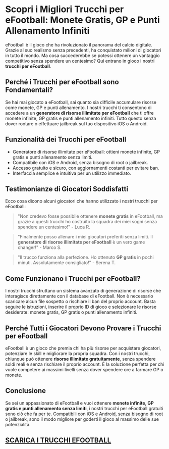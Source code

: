 <h1>Scopri i Migliori Trucchi per eFootball: Monete Gratis, GP e Punti Allenamento Infiniti</h1>

<p>eFootball è il gioco che ha rivoluzionato il panorama del calcio digitale. Grazie al suo realismo senza precedenti, ha conquistato milioni di giocatori in tutto il mondo. Ma cosa succederebbe se potessi ottenere un vantaggio competitivo senza spendere un centesimo? Qui entrano in gioco i nostri <strong>trucchi per eFootball</strong>.</p>

<h2>Perché i Trucchi per eFootball sono Fondamentali?</h2>
<p>Se hai mai giocato a eFootball, sai quanto sia difficile accumulare risorse come monete, GP e punti allenamento. I nostri trucchi ti consentono di accedere a un <strong>generatore di risorse illimitate per eFootball</strong> che ti offre monete infinite, GP gratis e punti allenamento infiniti. Tutto questo senza dover rootare o effettuare jailbreak sul tuo dispositivo iOS o Android.</p>

<h2>Funzionalità dei Trucchi per eFootball</h2>
<ul>
  <li>Generatore di risorse illimitate per eFootball: ottieni monete infinite, GP gratis e punti allenamento senza limiti.</li>
  <li>Compatibile con iOS e Android, senza bisogno di root o jailbreak.</li>
  <li>Accesso gratuito e sicuro, con aggiornamenti costanti per evitare ban.</li>
  <li>Interfaccia semplice e intuitiva per un utilizzo immediato.</li>
</ul>

<h2>Testimonianze di Giocatori Soddisfatti</h2>
<p>Ecco cosa dicono alcuni giocatori che hanno utilizzato i nostri trucchi per eFootball:</p>
<blockquote>
  <p>"Non credevo fosse possibile ottenere <strong>monete gratis</strong> in eFootball, ma grazie a questi trucchi ho costruito la squadra dei miei sogni senza spendere un centesimo!" - Luca R.</p>
</blockquote>
<blockquote>
  <p>"Finalmente posso allenare i miei giocatori preferiti senza limiti. Il <strong>generatore di risorse illimitate per eFootball</strong> è un vero game changer!" - Marco S.</p>
</blockquote>
<blockquote>
  <p>"Il trucco funziona alla perfezione. Ho ottenuto <strong>GP gratis</strong> in pochi minuti. Assolutamente consigliato!" - Serena T.</p>
</blockquote>

<h2>Come Funzionano i Trucchi per eFootball?</h2>
<p>I nostri trucchi sfruttano un sistema avanzato di generazione di risorse che interagisce direttamente con il database di eFootball. Non è necessario scaricare alcun file sospetto o rischiare il ban del proprio account. Basta seguire le istruzioni, inserire il proprio ID di gioco e selezionare le risorse desiderate: monete gratis, GP gratis o punti allenamento infiniti.</p>

<h2>Perché Tutti i Giocatori Devono Provare i Trucchi per eFootball</h2>
<p>eFootball è un gioco che premia chi ha più risorse per acquistare giocatori, potenziare le skill e migliorare la propria squadra. Con i nostri trucchi, chiunque può ottenere <strong>risorse illimitate gratuitamente</strong>, senza spendere soldi reali e senza rischiare il proprio account. È la soluzione perfetta per chi vuole competere ai massimi livelli senza dover spendere ore a farmare GP o monete.</p>

<h2>Conclusione</h2>
<p>Se sei un appassionato di eFootball e vuoi ottenere <strong>monete infinite, GP gratis e punti allenamento senza limiti</strong>, i nostri trucchi per eFootball gratuiti sono ciò che fa per te. Compatibili con iOS e Android, senza bisogno di root o jailbreak, sono il modo migliore per goderti il gioco al massimo delle sue potenzialità.</p>

## [SCARICA I TRUCCHI EFOOTBALL](https://scaricasubitoveloceitagratis.click/scaricadownload.html)
